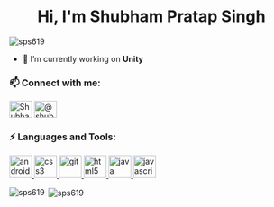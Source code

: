 <h1 align="center">Hi, I'm Shubham Pratap Singh</h1>
<p align="left"> <img src="https://komarev.com/ghpvc/?username=sps619" alt="sps619" /> </p>

- 🔭 I’m currently working on **Unity**

<p align="left">
<h3 align="left">📫 Connect with me:</h3>
<a href="https://linkedin.com/in/sps619" target="blank"><img align="center" src="https://cdn.jsdelivr.net/npm/simple-icons@3.0.1/icons/linkedin.svg" alt="Shubham Pratap Singh" height="30" width="40" /></a>
<a href="https://instagram.com/shubhamthakur619" target="blank"><img align="center" src="https://cdn.jsdelivr.net/npm/simple-icons@3.0.1/icons/instagram.svg" alt="@shubhamthakur619" height="30" width="40" /></a>
</p>

<h3 align="left">⚡ Languages and Tools:</h3>
<p align="left"> <a href="https://developer.android.com" target="_blank"> <img src="https://devicons.github.io/devicon/devicon.git/icons/android/android-original-wordmark.svg" alt="android" width="40" height="40"/> </a> <a href="https://www.w3schools.com/css/" target="_blank"> <img src="https://devicons.github.io/devicon/devicon.git/icons/css3/css3-original-wordmark.svg" alt="css3" width="40" height="40"/> </a> <a href="https://git-scm.com/" target="_blank"> <img src="https://www.vectorlogo.zone/logos/git-scm/git-scm-icon.svg" alt="git" width="40" height="40"/> </a> <a href="https://www.w3.org/html/" target="_blank"> <img src="https://devicons.github.io/devicon/devicon.git/icons/html5/html5-original-wordmark.svg" alt="html5" width="40" height="40"/> </a> <a href="https://www.java.com" target="_blank"> <img src="https://devicons.github.io/devicon/devicon.git/icons/java/java-original-wordmark.svg" alt="java" width="40" height="40"/> </a> <a href="https://developer.mozilla.org/en-US/docs/Web/JavaScript" target="_blank"> <img src="https://devicons.github.io/devicon/devicon.git/icons/javascript/javascript-original.svg" alt="javascript" width="40" height="40"/> </a> </p>

<p><img align="left" src="https://github-readme-stats.vercel.app/api/top-langs/?username=sps619&layout=compact" alt="sps619" /></p>

<p>&nbsp;<img align="center" src="https://github-readme-stats.vercel.app/api?username=sps619&show_icons=true" alt="sps619" /></p>
